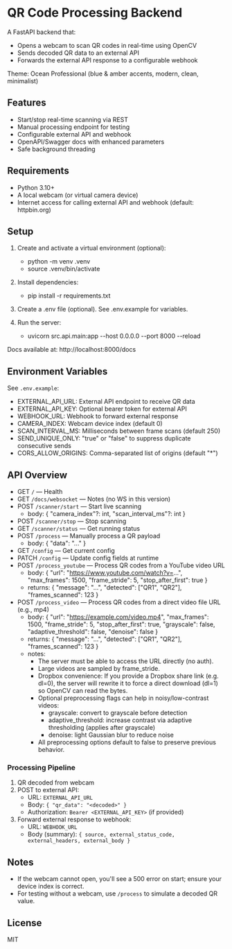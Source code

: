 # QR Code Processing Backend

A FastAPI backend that:
- Opens a webcam to scan QR codes in real-time using OpenCV
- Sends decoded QR data to an external API
- Forwards the external API response to a configurable webhook

Theme: Ocean Professional (blue & amber accents, modern, clean, minimalist)

## Features

- Start/stop real-time scanning via REST
- Manual processing endpoint for testing
- Configurable external API and webhook
- OpenAPI/Swagger docs with enhanced parameters
- Safe background threading

## Requirements

- Python 3.10+
- A local webcam (or virtual camera device)
- Internet access for calling external API and webhook (default: httpbin.org)

## Setup

1. Create and activate a virtual environment (optional):
   - python -m venv .venv
   - source .venv/bin/activate

2. Install dependencies:
   - pip install -r requirements.txt

3. Create a .env file (optional). See .env.example for variables.

4. Run the server:
   - uvicorn src.api.main:app --host 0.0.0.0 --port 8000 --reload

Docs available at: http://localhost:8000/docs

## Environment Variables

See `.env.example`:
- EXTERNAL_API_URL: External API endpoint to receive QR data
- EXTERNAL_API_KEY: Optional bearer token for external API
- WEBHOOK_URL: Webhook to forward external response
- CAMERA_INDEX: Webcam device index (default 0)
- SCAN_INTERVAL_MS: Milliseconds between frame scans (default 250)
- SEND_UNIQUE_ONLY: "true" or "false" to suppress duplicate consecutive sends
- CORS_ALLOW_ORIGINS: Comma-separated list of origins (default "*")

## API Overview

- GET `/` — Health
- GET `/docs/websocket` — Notes (no WS in this version)
- POST `/scanner/start` — Start live scanning
  - body: { "camera_index"?: int, "scan_interval_ms"?: int }
- POST `/scanner/stop` — Stop scanning
- GET `/scanner/status` — Get running status
- POST `/process` — Manually process a QR payload
  - body: { "data": "..." }
- GET `/config` — Get current config
- PATCH `/config` — Update config fields at runtime
- POST `/process_youtube` — Process QR codes from a YouTube video URL
  - body:
    {
      "url": "https://www.youtube.com/watch?v=...",
      "max_frames": 1500,
      "frame_stride": 5,
      "stop_after_first": true
    }
  - returns: { "message": "...", "detected": ["QR1", "QR2"], "frames_scanned": 123 }
- POST `/process_video` — Process QR codes from a direct video file URL (e.g., mp4)
  - body:
    {
      "url": "https://example.com/video.mp4",
      "max_frames": 1500,
      "frame_stride": 5,
      "stop_after_first": true,
      "grayscale": false,
      "adaptive_threshold": false,
      "denoise": false
    }
  - returns: { "message": "...", "detected": ["QR1", "QR2"], "frames_scanned": 123 }
  - notes:
    - The server must be able to access the URL directly (no auth).
    - Large videos are sampled by frame_stride.
    - Dropbox convenience: If you provide a Dropbox share link (e.g. dl=0), the server will rewrite it to force a direct download (dl=1) so OpenCV can read the bytes.
    - Optional preprocessing flags can help in noisy/low-contrast videos:
      - grayscale: convert to grayscale before detection
      - adaptive_threshold: increase contrast via adaptive thresholding (applies after grayscale)
      - denoise: light Gaussian blur to reduce noise
    - All preprocessing options default to false to preserve previous behavior.

### Processing Pipeline

1. QR decoded from webcam
2. POST to external API:
   - URL: `EXTERNAL_API_URL`
   - Body: `{ "qr_data": "<decoded>" }`
   - Authorization: `Bearer <EXTERNAL_API_KEY>` (if provided)
3. Forward external response to webhook:
   - URL: `WEBHOOK_URL`
   - Body (summary): `{ source, external_status_code, external_headers, external_body }`

## Notes

- If the webcam cannot open, you'll see a 500 error on start; ensure your device index is correct.
- For testing without a webcam, use `/process` to simulate a decoded QR value.

## License

MIT

